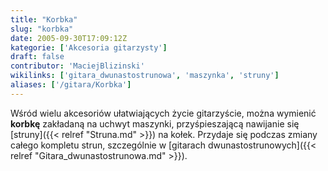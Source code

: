 ```yaml
---
title: "Korbka"
slug: "korbka"
date: 2005-09-30T17:09:12Z
kategorie: ['Akcesoria gitarzysty']
draft: false
contributor: 'MaciejBlizinski'
wikilinks: ['gitara_dwunastostrunowa', 'maszynka', 'struny']
aliases: ['/gitara/Korbka']
---
```

Wśród wielu akcesoriów ułatwiających życie gitarzyście, można wymienić
**korbkę** zakładaną na uchwyt maszynki<!-- link nie odnosił się do niczego: 'Korbka' ('content/Korbka.md') links to 'maszynka' ('content/maszynka.md') and that does not exist -->,
przyśpieszającą nawijanie się [struny]({{< relref "Struna.md" >}}) na kołek.
Przydaje się podczas zmiany całego kompletu strun, szczególnie w
[gitarach dwunastostrunowych]({{< relref "Gitara_dwunastostrunowa.md" >}}).


